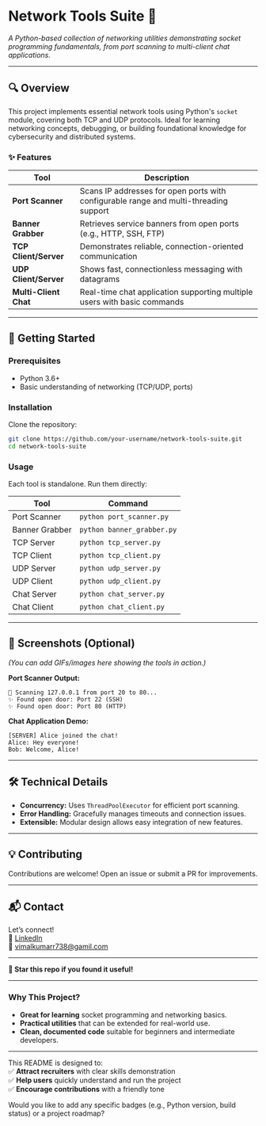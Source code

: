 # **Network Tools Suite** 🚀  

*A Python-based collection of networking utilities demonstrating socket programming fundamentals, from port scanning to multi-client chat applications.*  

---

## **🔍 Overview**  

This project implements essential network tools using Python's `socket` module, covering both TCP and UDP protocols. Ideal for learning networking concepts, debugging, or building foundational knowledge for cybersecurity and distributed systems.  

### **✨ Features**  

| Tool | Description |  
|------|------------|  
| **Port Scanner** | Scans IP addresses for open ports with configurable range and multi-threading support |  
| **Banner Grabber** | Retrieves service banners from open ports (e.g., HTTP, SSH, FTP) |  
| **TCP Client/Server** | Demonstrates reliable, connection-oriented communication |  
| **UDP Client/Server** | Shows fast, connectionless messaging with datagrams |  
| **Multi-Client Chat** | Real-time chat application supporting multiple users with basic commands |  

---

## **🚀 Getting Started**  

### **Prerequisites**  
- Python 3.6+  
- Basic understanding of networking (TCP/UDP, ports)  

### **Installation**  
Clone the repository:  
```bash
git clone https://github.com/your-username/network-tools-suite.git
cd network-tools-suite
```  

### **Usage**  
Each tool is standalone. Run them directly:  

| Tool | Command |  
|------|---------|  
| Port Scanner | `python port_scanner.py` |  
| Banner Grabber | `python banner_grabber.py` |  
| TCP Server | `python tcp_server.py` |  
| TCP Client | `python tcp_client.py` |  
| UDP Server | `python udp_server.py` |  
| UDP Client | `python udp_client.py` |  
| Chat Server | `python chat_server.py` |  
| Chat Client | `python chat_client.py` |  

---

## **📸 Screenshots (Optional)**  

*(You can add GIFs/images here showing the tools in action.)*  

**Port Scanner Output:**  
```
🚪 Scanning 127.0.0.1 from port 20 to 80...  
✨ Found open door: Port 22 (SSH)  
✨ Found open door: Port 80 (HTTP)  
```  

**Chat Application Demo:**  
```
[SERVER] Alice joined the chat!  
Alice: Hey everyone!  
Bob: Welcome, Alice!  
```  

---

## **🛠️ Technical Details**  

- **Concurrency:** Uses `ThreadPoolExecutor` for efficient port scanning.  
- **Error Handling:** Gracefully manages timeouts and connection issues.  
- **Extensible:** Modular design allows easy integration of new features.  

---

## **💡 Contributing**  
Contributions are welcome! Open an issue or submit a PR for improvements.  

---

## **📬 Contact**  
Let’s connect!  
🔗 [LinkedIn](https://www.linkedin.com/in/vimal-kumar-r-aa8265184?lipi=urn%3Ali%3Apage%3Ad_flagship3_profile_view_base_contact_details%3BuHvqf2JGRwS1wdpubCkHuQ%3D%3D)  
📧 vimalkumarr738@gamil.com  

---

**🌟 Star this repo if you found it useful!**  

--- 

### **Why This Project?**  
- **Great for learning** socket programming and networking basics.  
- **Practical utilities** that can be extended for real-world use.  
- **Clean, documented code** suitable for beginners and intermediate developers.  

---

This README is designed to:  
✅ **Attract recruiters** with clear skills demonstration  
✅ **Help users** quickly understand and run the project  
✅ **Encourage contributions** with a friendly tone  

Would you like to add any specific badges (e.g., Python version, build status) or a project roadmap?
